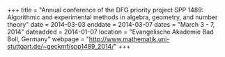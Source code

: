 +++
title = "Annual conference of the DFG priority project SPP 1489: Algorithmic and experimental methods in algebra, geometry, and number theory"
date = 2014-03-03
enddate = 2014-03-07
dates = "March 3 - 7, 2014"
dateadded = 2014-01-07
location = "Evangelische Akademie Bad Boll, Germany"
webpage = "http://www.mathematik.uni-stuttgart.de/~geckmf/spp1489_2014/"
+++
